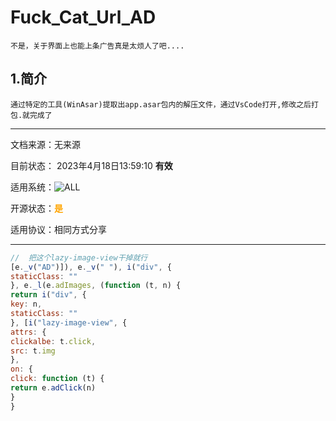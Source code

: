 # Fuck_Cat_Url_AD

    不是，关于界面上也能上条广告真是太烦人了吧....
    
## 1.简介
    通过特定的工具(WinAsar)提取出app.asar包内的解压文件，通过VsCode打开,修改之后打包.就完成了
---
文档来源：无来源

目前状态： 2023年4月18日13:59:10 **有效**

适用系统：![ALL](https://img.shields.io/badge/🌏-全平台支持-plastic%20?&color=gold)

开源状态：<font color=orange >**是**</font>

适用协议：相同方式分享

---

```JavaScript
//  把这个lazy-image-view干掉就行
[e._v("AD")]), e._v(" "), i("div", {
staticClass: ""
}, e._l(e.adImages, (function (t, n) {
return i("div", {
key: n,
staticClass: ""
}, [i("lazy-image-view", {
attrs: {
clickalbe: t.click,
src: t.img
},
on: {
click: function (t) {
return e.adClick(n)
}
}
```
